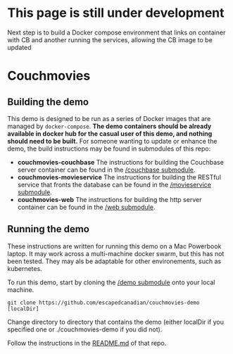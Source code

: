 # This page is still under development
Next step is to build a Docker compose environment that links on container with CB and another running the services, allowing the CB image to be updated


# Couchmovies



## Building the demo
This demo is designed to be run as a series of Docker images that are managed by ```docker-compose```. **The demo containers should be already available in docker hub for the casual user of this demo, and nothing should need to be built.** For someone wanting to update or enhance the demo, the build instructions may be found in submodules of this repo:

- **couchmovies-couchbase**
 The instructions for building the Couchbase server container can be found in the [/couchbase submodule](https://github.com/escapedcanadian/couchmovies-couchbase).
- **couchmovies-movieservice**
 The instructions for building the RESTful service that fronts the database can be found in the  [/movieservice submodule](https://github.com/escapedcanadian/couchmovies-movieservice).
- **couchmovies-web**
 The instructions for building the http server container can be found in the [/web submodule](https://github.com/escapedcanadian/couchmovies-web).

## Running the demo
These instructions are written for running this demo on a Mac Powerbook laptop.  It may work across a multi-machine docker swarm, but this has not been tested. They may als be adaptable for other environements, such as kubernetes.

To run this demo, start by cloning the [/demo submodule](https://github.com/escapedcanadian/couchmovies-demo) onto your local machine.

``` git clone https://github.com/escapedcanadian/couchmovies-demo [localDir] ```

Change directory to directory that contains the demo (either localDir if you specified one or ./couchmovies-demo if you did not).

Follow the instructions in the [README.md](https://github.com/escapedcanadian/couchmovies-demo) of that repo.






